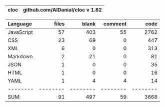 
cloc|github.com/AlDanial/cloc v 1.82
--- | ---

Language|files|blank|comment|code
:-------|-------:|-------:|-------:|-------:
JavaScript|57|403|55|2762
CSS|23|69|0|447
XML|6|0|0|313
Markdown|2|21|0|81
JSON|1|0|0|35
HTML|1|0|0|16
YAML|1|4|4|14
--------|--------|--------|--------|--------
SUM:|91|497|59|3668
